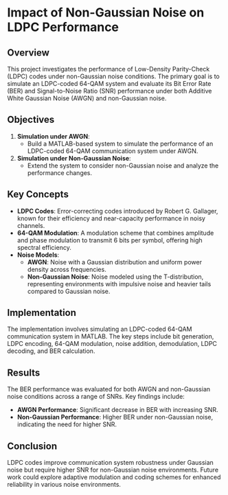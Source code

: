 # Impact of Non-Gaussian Noise on LDPC Performance

## Overview

This project investigates the performance of Low-Density Parity-Check (LDPC) codes under non-Gaussian noise conditions. The primary goal is to simulate an LDPC-coded 64-QAM system and evaluate its Bit Error Rate (BER) and Signal-to-Noise Ratio (SNR) performance under both Additive White Gaussian Noise (AWGN) and non-Gaussian noise.

## Objectives

1. **Simulation under AWGN**:
    - Build a MATLAB-based system to simulate the performance of an LDPC-coded 64-QAM communication system under AWGN.
2. **Simulation under Non-Gaussian Noise**:
    - Extend the system to consider non-Gaussian noise and analyze the performance changes.

## Key Concepts

- **LDPC Codes**: Error-correcting codes introduced by Robert G. Gallager, known for their efficiency and near-capacity performance in noisy channels.
- **64-QAM Modulation**: A modulation scheme that combines amplitude and phase modulation to transmit 6 bits per symbol, offering high spectral efficiency.
- **Noise Models**:
    - **AWGN**: Noise with a Gaussian distribution and uniform power density across frequencies.
    - **Non-Gaussian Noise**: Noise modeled using the T-distribution, representing environments with impulsive noise and heavier tails compared to Gaussian noise.

## Implementation

The implementation involves simulating an LDPC-coded 64-QAM communication system in MATLAB. The key steps include bit generation, LDPC encoding, 64-QAM modulation, noise addition, demodulation, LDPC decoding, and BER calculation.

## Results

The BER performance was evaluated for both AWGN and non-Gaussian noise conditions across a range of SNRs. Key findings include:
- **AWGN Performance**: Significant decrease in BER with increasing SNR.
- **Non-Gaussian Performance**: Higher BER under non-Gaussian noise, indicating the need for higher SNR.

## Conclusion

LDPC codes improve communication system robustness under Gaussian noise but require higher SNR for non-Gaussian noise environments. Future work could explore adaptive modulation and coding schemes for enhanced reliability in various noise environments.
